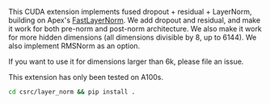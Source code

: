 This CUDA extension implements fused dropout + residual + LayerNorm, building on
Apex's [FastLayerNorm](https://github.com/NVIDIA/apex/tree/master/apex/contrib/layer_norm).
We add dropout and residual, and make it work for both pre-norm and post-norm architecture.
We also make it work for more hidden dimensions (all dimensions divisible by 8, up to 6144).
We also implement RMSNorm as an option.

If you want to use it for dimensions larger than 6k, please file an issue.

This extension has only been tested on A100s.

```sh
cd csrc/layer_norm && pip install .
```
